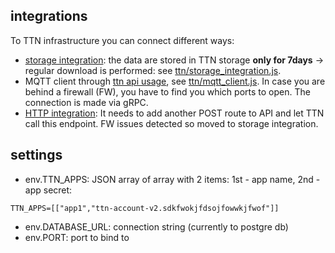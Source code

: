 
## integrations

To TTN infrastructure you can connect different ways:
- [storage integration](https://www.thethingsnetwork.org/docs/applications/storage/api.html):
the data are stored in TTN storage __only for 7days__ -> regular download is performed: see [ttn/storage_integration.js](ttn/storage_integration.js).
- MQTT client through [ttn api usage](https://www.thethingsnetwork.org/docs/applications/nodejs/quick-start.html), see [ttn/mqtt_client.js](ttn/mqtt_client.js).
In case you are behind a firewall (FW), you have to find you which ports to open.
The connection is made via gRPC.
- [HTTP integration](https://www.thethingsnetwork.org/docs/applications/http/):
It needs to add another POST route to API and let TTN call this endpoint.
FW issues detected so moved to storage integration.

## settings

- env.TTN_APPS: JSON array of array with 2 items: 1st - app name, 2nd - app secret:
```
TTN_APPS=[["app1","ttn-account-v2.sdkfwokjfdsojfowwkjfwof"]]
```
- env.DATABASE_URL: connection string (currently to postgre db)
- env.PORT: port to bind to
